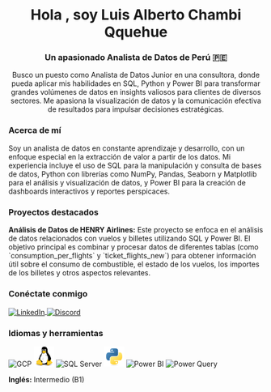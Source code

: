<h1 align="center">Hola , soy Luis Alberto Chambi Qquehue</h1>
<h3 align="center">Un apasionado Analista de Datos de Perú 🇵🇪</h3>

<p align="center">
  Busco un puesto como Analista de Datos Junior en una consultora, donde pueda aplicar mis habilidades en SQL, Python y Power BI para transformar grandes volúmenes de datos en insights valiosos para clientes de diversos sectores. Me apasiona la visualización de datos y la comunicación efectiva de resultados para impulsar decisiones estratégicas.
</p>

<h3 align="left">Acerca de mí</h3>
<p align="left">
  Soy un analista de datos en constante aprendizaje y desarrollo, con un enfoque especial en la extracción de valor a partir de los datos. Mi experiencia incluye el uso de SQL para la manipulación y consulta de bases de datos, Python con librerías como NumPy, Pandas, Seaborn y Matplotlib para el análisis y visualización de datos, y Power BI para la creación de dashboards interactivos y reportes perspicaces.
</p>

<h3 align="left">Proyectos destacados</h3>
<p align="left">
  <strong>Análisis de Datos de HENRY Airlines:</strong> Este proyecto se enfoca en el análisis de datos relacionados con vuelos y billetes utilizando SQL y Power BI. El objetivo principal es combinar y procesar datos de diferentes tablas (como `consumption_per_flights` y `ticket_flights_new`) para obtener información útil sobre el consumo de combustible, el estado de los vuelos, los importes de los billetes y otros aspectos relevantes.
</p>

<h3 align="left">Conéctate conmigo</h3>
<p align="left">
  <a href="https://linkedin.com/in/luis alberto chambi qquehue" target="_blank" rel="noopener noreferrer">
    <img align="center" src="https://raw.githubusercontent.com/rahuldkjain/github-profile-readme-generator/master/src/images/icons/Social/linked-in-alt.svg" alt="LinkedIn" height="30" width="40" />
  </a>
  <a href="https://discord.gg/luischambi0515" target="_blank" rel="noopener noreferrer">
    <img align="center" src="https://raw.githubusercontent.com/rahuldkjain/github-profile-readme-generator/master/src/images/icons/Social/discord.svg" alt="Discord" height="30" width="40" />
  </a>
</p>

<h3 align="left">Idiomas y herramientas</h3>
<p align="left">
  <img src="https://www.vectorlogo.zone/logos/google_cloud/google_cloud-icon.svg" alt="GCP" width="40" height="40" title="Google Cloud Platform" />
  <img src="https://raw.githubusercontent.com/devicons/devicon/master/icons/linux/linux-original.svg" alt="Linux" width="40" height="40" title="Linux" />
  <img src="https://www.svgrepo.com/show/303229/microsoft-sql-server-logo.svg" alt="SQL Server" width="40" height="40" title="SQL Server" />
  <img src="https://raw.githubusercontent.com/devicons/devicon/master/icons/python/python-original.svg" alt="Python" width="40" height="40" title="Python" />
  <img src="https://upload.wikimedia.org/wikipedia/commons/thumb/f/f9/Power_BI_logo.svg/883px-Power_BI_logo.svg.png" alt="Power BI" width="40" height="40" title="Power BI" />
  <img src="https://seeklogo.com/images/P/power-query-logo-E3C9838A8A-seeklogo.com.png" alt="Power Query" width="40" height="40" title="Power Query" />
  <p align="left">
    <strong>Inglés:</strong> Intermedio (B1)
  </p>
</p>
